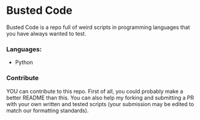 # Busted Code
Busted Code is a repo full of weird scripts in programming languages that you have always wanted to test.

### Languages:
* Python

### Contribute
YOU can contribute to this repo. First of all, you could probably make a better README than this. You can also help my forking and submitting a PR with your own written and tested scripts (your submission may be edited to match our formatting standards).
